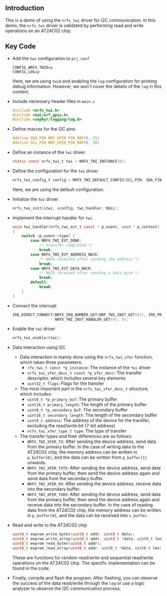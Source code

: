 ## Introduction
This is a demo of using the `nrfx_twi` driver for I2C communication. In this demo, the `nrfx_twi` driver is validated by performing read and write operations on an AT24C02 chip.

## Key Code
* Add the `twi` configuration to `prj.conf`
    ```
    CONFIG_NRFX_TWI0=y
    CONFIG_LOG=y
    ```
    Here, we are using `twi0` and enabling the `log` configuration for printing debug information. However, we won't cover the details of the `log` in this context.
* Include necessary header files in `main.c`
    ```c
    #include <nrfx_twi.h>
    #include <hal/nrf_gpio.h>
    #include <zephyr/logging/log.h>
    ```
* Define macros for the I2C pins
    ```c
    #define SDA_PIN NRF_GPIO_PIN_MAP(0, 31)
    #define SCL_PIN NRF_GPIO_PIN_MAP(0, 30)
    ```
* Define an instance of the `twi` driver
    ```c
    static const nrfx_twi_t twi = NRFX_TWI_INSTANCE(0);
    ```
* Define the configuration for the `twi` driver
    ```c
    nrfx_twi_config_t config = NRFX_TWI_DEFAULT_CONFIG(SCL_PIN, SDA_PIN);
    ```
    Here, we are using the default configuration.
* Initialize the `twi` driver
    ```c
    nrfx_twi_init(&twi, &config, twi_handler, NULL);
    ```
* Implement the interrupt handler for `twi`
    ```c
    void twi_handler(nrfx_twi_evt_t const * p_event, void * p_context) 
    {
        switch (p_event->type) {
            case NRFX_TWI_EVT_DONE:
                /* Transfer completed */
                break;
            case NRFX_TWI_EVT_ADDRESS_NACK:
                /* NACK received after sending the address */
                break;
            case NRFX_TWI_EVT_DATA_NACK:
                /* NACK received after sending a data byte */
                break;
            default:
                break;
        }
    }
    ```
* Connect the interrupt
    ```c
    IRQ_DIRECT_CONNECT(NRFX_IRQ_NUMBER_GET(NRF_TWI_INST_GET(0)), IRQ_PRIO_LOWEST,
                       NRFX_TWI_INST_HANDLER_GET(0), 0);
    ```
* Enable the `twi` driver
    ```c
    nrfx_twi_enable(&twi);
    ```
* Data interaction using I2C
  * Data interaction is mainly done using the `nrfx_twi_xfer` function, which takes three parameters:
    * `rfx_twi_t const *p_instance`: The instance of the `twi` driver
    * `nrfx_twi_xfer_desc_t const *p_xfer_desc`: The transfer descriptor, which includes several key elements
    * `uint32_t flags`: Flags for the transfer
  * The most important part is the `nrfx_twi_xfer_desc_t` structure, which includes:
    * `uint8_t *p_primary_buf`: The primary buffer
    * `uint16_t primary_length`: The length of the primary buffer
    * `uint8_t *p_secondary_buf`: The secondary buffer
    * `uint16_t secondary_length`: The length of the secondary buffer
    * `uint8_t address`: The address of the device for the transfer, excluding the read/write bit (7-bit address)
    * `nrfx_twi_xfer_type_t type`: The type of transfer
  * The transfer types and their differences are as follows:
    * `NRFX_TWI_XFER_TX`: After sending the device address, send data from the primary buffer. In the case of writing data to the AT24C02 chip, the memory address can be written in `p_buffer[0]`, and the data can be written from `p_buffer[1]` onwards.
    * `NRFX_TWI_XFER_TXTX`: After sending the device address, send data from the primary buffer, then send the device address again and send data from the secondary buffer.
    * `NRFX_TWI_XFER_RX`: After sending the device address, receive data into the secondary buffer.
    * `NRFX_TWI_XFER_TXRX`: After sending the device address, send data from the primary buffer, then send the device address again and receive data into the secondary buffer. In the case of reading data from the AT24C02 chip, the memory address can be written in `p_buffer[0]`, and the data can be received into `s_buffer`.
    
* Read and write to the AT24C02 chip
    ```c
    uint8_t eeprom_write_bytes(uint8_t addr, uint8_t data);
    uint8_t eeprom_write_array(uint8_t addr, uint8_t *data, uint8_t len);
    uint8_t eeprom_read_bytes(uint8_t addr);
    uint8_t eeprom_read_array(uint8_t addr, uint8_t *data, uint8_t len);
    ```
    These are functions for random read/write and sequential read/write operations on the AT24C02 chip. The specific implementation can be found in the code.

* Finally, compile and flash the program. After flashing, you can observe the success of the data read/write through the `log` or use a logic analyzer to observe the I2C communication process.